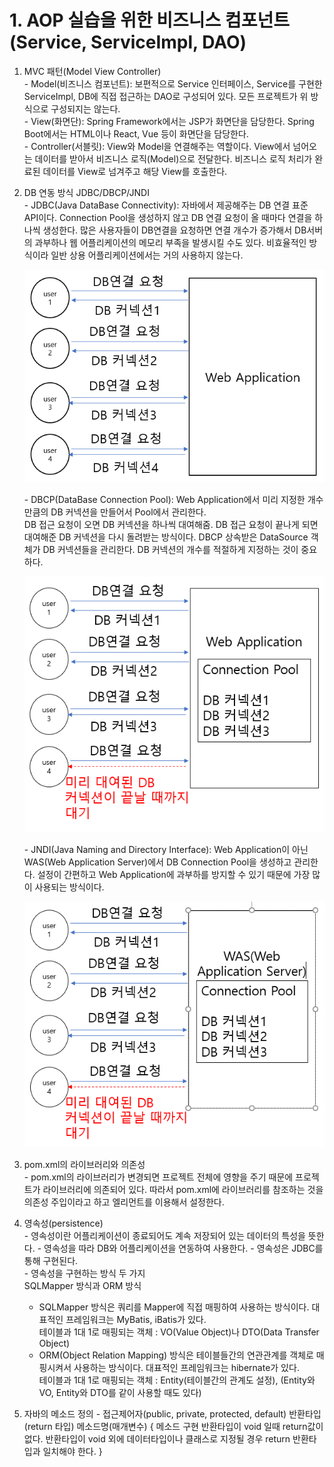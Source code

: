 # 1. AOP 실습을 위한 비즈니스 컴포넌트(Service, ServiceImpl, DAO)
  
  1. MVC 패턴(Model View Controller)  
    - Model(비즈니스 컴포넌트): 보편적으로 Service 인터페이스, Service를 구현한 ServiceImpl, DB에 직접 접근하는 DAO로 구성되어 있다.
                               모든 프로젝트가 위 방식으로 구성되지는 않는다.  
    - View(화면단): Spring Framework에서는 JSP가 화면단을 담당한다.
                    Spring Boot에서는 HTML이나 React, Vue 등이 화면단을 담당한다.  
    - Controller(서블릿): View와 Model을 연결해주는 역할이다.
                          View에서 넘어오는 데이터를 받아서 비즈니스 로직(Model)으로 전달한다.
                          비즈니스 로직 처리가 완료된 데이터를 View로 넘겨주고 해당 View를 호출한다.  
    
  2. DB 연동 방식 JDBC/DBCP/JNDI  
    - JDBC(Java DataBase Connectivity): 자바에서 제공해주는 DB 연결 표준 API이다.
                                        Connection Pool을 생성하지 않고 DB 연결 요청이 올 때마다 연결을 하나씩 생성한다.
                                        많은 사용자들이 DB연결을 요청하면 연결 개수가 증가해서 DB서버의 과부하나 웹 어플리케이션의 메모리 부족을 발생시킬 수도 있다.
                                        비효율적인 방식이라 일반 상용 어플리케이션에서는 거의 사용하지 않는다.
    <p style="text-align: center;"><img src="images/JDBC.PNG"></p>
    - DBCP(DataBase Connection Pool): Web Application에서 미리 지정한 개수만큼의 DB 커넥션을 만들어서 Pool에서 관리한다.  
                                      DB 접근 요청이 오면 DB 커넥션을 하나씩 대여해줌. DB 접근 요청이 끝나게 되면 대여해준 DB 커넥션을 다시 돌려받는 방식이다.
                                      DBCP 상속받은 DataSource 객체가 DB 커넥션들을 관리한다.
                                      DB 커넥션의 개수를 적절하게 지정하는 것이 중요하다.
    <p style="text-align: center;"><img src="images/DBCP.PNG"></p>
    - JNDI(Java Naming and Directory Interface): Web Application이 아닌 WAS(Web Application Server)에서 DB Connection Pool을 생성하고 관리한다.
                                                 설정이 간편하고 Web Application에 과부하를 방지할 수 있기 때문에 가장 많이 사용되는 방식이다.
    <p style="text-align: center;"><img src="images/JNDI.PNG"></p>
  
  3. pom.xml의 라이브러리와 의존성  
    - pom.xml의 라이브러리가 변경되면 프로젝트 전체에 영향을 주기 때문에 프로젝트가 라이브러리에 의존되어 있다.
      따라서 pom.xml에 라이브러리를 참조하는 것을 의존성 주입이라고 하고 <dependency> 엘리먼트를 이용해서 설정한다.

  4. 영속성(persistence)  
    - 영속성이란 어플리케이션이 종료되어도 계속 저장되어 있는 데이터의 특성을 뜻한다.
    - 영속성을 따라 DB와 어플리케이션을 연동하여 사용한다.
    - 영속성은 JDBC를 통해 구현된다.  
    - 영속성을 구현하는 방식 두 가지  
      SQLMapper 방식과 ORM 방식  
      - SQLMapper 방식은 쿼리를 Mapper에 직접 매핑하여 사용하는 방식이다.
        대표적인 프레임워크는 MyBatis, iBatis가 있다.  
        테이블과 1대 1로 매핑되는 객체 : VO(Value Object)나 DTO(Data Transfer Object)
      - ORM(Object Relation Mapping) 방식은 테이블들간의 연관관계를 객체로 매핑시켜서 사용하는 방식이다.
        대표적인 프레임워크는 hibernate가 있다.  
        테이블과 1대 1로 매핑되는 객체 : Entity(테이블간의 관계도 설정), (Entity와 VO, Entity와 DTO를 같이 사용할 때도 있다)

  5. 자바의 메소드 정의
    - 접근제어자(public, private, protected, default) 반환타입(return 타입) 메소드명(매개변수) {
      메소드 구현
      반환타입이 void 일때 return값이 없다.
      반환타입이 void 외에 데이터타입이나 클래스로 지정될 경우 return 반환타입과 일치해야 한다.
    }
